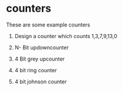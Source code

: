 # counters
These are some example counters


1. Design a counter which counts 1,3,7,9,13,0


2. N- Bit updowncounter


3. 4 Bit grey upcounter


4. 4 bit ring counter


5. 4 bit johnson counter
